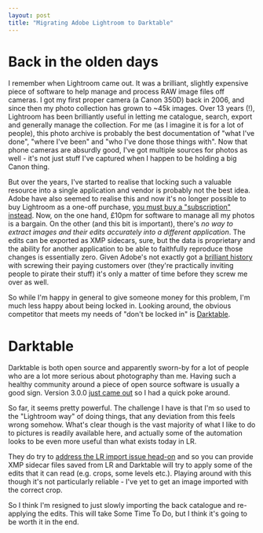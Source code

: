 ```yaml
---
layout: post
title: "Migrating Adobe Lightroom to Darktable"
---
```


# Back in the olden days

I remember when Lightroom came out. It was a brilliant, slightly expensive piece of software to help manage and process RAW image files off cameras. I got my first proper camera (a Canon 350D) back in 2006, and since then my photo collection has grown to ~45k images. Over 13 years (!), Lightroom has been brilliantly useful in letting me catalogue, search, export and generally manage the collection. For me (as I imagine it is for a lot of people), this photo archive is probably the best documentation of "what I've done", "where I've been" and "who I've done those things with". Now that phone cameras are absurdly good, I've got multiple sources for photos as well - it's not just stuff I've captured when I happen to be holding a big Canon thing.

But over the years, I've started to realise that locking such a valuable resource into a single application and vendor is probably not the best idea. Adobe have also seemed to realise this and now it's no longer possible to buy Lightroom as a one-off purchase, [you must buy a "subscription" instead](https://www.adobe.com/uk/creativecloud/plans.html?promoid=VG52KLH7&mv=other). Now, on the one hand, £10pm for software to manage all my photos is a bargain. On the other (and this bit is important), there's *no way to extract images and their edits accurately into a different application*. The edits can be exported as XMP sidecars, sure, but the data is proprietary and the ability for another application to be able to faithfully reproduce those changes is essentially zero. Given Adobe's not exactly got a [brilliant history](https://www.bbc.co.uk/news/technology-49973337) with screwing their paying customers over (they're practically inviting people to pirate their stuff) it's only a matter of time before they screw me over as well.

So while I'm happy in general to give someone money for this problem, I'm much less happy about being locked in. Looking around, the obvious competitor that meets my needs of "don't be locked in" is [Darktable](https://www.darktable.org/).  

# Darktable

Darktable is both open source and apparently sworn-by for a lot of people who are a lot more serious about photography than me. Having such a healthy community around a piece of open source software is usually a good sign. Version 3.0.0 [just came out](https://www.darktable.org/2019/12/darktable-30/) so I had a quick poke around.

So far, it seems pretty powerful. The challenge I have is that I'm so used to the "Lightroom way" of doing things, that any deviation from this feels wrong somehow. What's clear though is the vast majority of what I like to do to pictures is readily available here, and actually some of the automation looks to be even more useful than what exists today in LR.   

They do try to [address the LR import issue head-on](https://www.darktable.org/2013/02/importing-lightroom-development/) and so you can provide XMP sidecar files saved from LR and Darktable will try to apply some of the edits that it can read (e.g. crops, some levels etc.). Playing around with this though it's not particularly reliable - I've yet to get an image imported with the correct crop.

So I think I'm resigned to just slowly importing the back catalogue and re-applying the edits. This will take Some Time To Do, but I think it's going to be worth it in the end.

